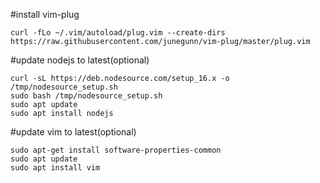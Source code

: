#install vim-plug
```
curl -fLo ~/.vim/autoload/plug.vim --create-dirs https://raw.githubusercontent.com/junegunn/vim-plug/master/plug.vim
```

#update nodejs to latest(optional)
```
curl -sL https://deb.nodesource.com/setup_16.x -o /tmp/nodesource_setup.sh
sudo bash /tmp/nodesource_setup.sh
sudo apt update
sudo apt install nodejs
```

#update vim to latest(optional)
```
sudo apt-get install software-properties-common
sudo apt update
sudo apt install vim
```

